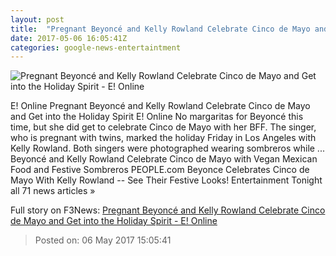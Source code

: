 ```yaml
---
layout: post
title:  "Pregnant Beyoncé and Kelly Rowland Celebrate Cinco de Mayo and Get into the Holiday Spirit - E! Online"
date: 2017-05-06 16:05:41Z
categories: google-news-entertaintment
---
```


![Pregnant Beyoncé and Kelly Rowland Celebrate Cinco de Mayo and Get into the Holiday Spirit - E! Online](http://akns-images.eonline.com/eol_images/Entire_Site/201746/rs_600x600-170506075947-600.beyonce.cm.5617.jpg?downsize=450:*&crop=450:350;left,top)

E! Online Pregnant Beyoncé and Kelly Rowland Celebrate Cinco de Mayo and Get into the Holiday Spirit E! Online No margaritas for Beyoncé this time, but she did get to celebrate Cinco de Mayo with her BFF. The singer, who is pregnant with twins, marked the holiday Friday in Los Angeles with Kelly Rowland. Both singers were photographed wearing sombreros while ... Beyoncé and Kelly Rowland Celebrate Cinco de Mayo with Vegan Mexican Food and Festive Sombreros PEOPLE.com Beyonce Celebrates Cinco de Mayo With Kelly Rowland -- See Their Festive Looks! Entertainment Tonight all 71 news articles »


Full story on F3News: [Pregnant Beyoncé and Kelly Rowland Celebrate Cinco de Mayo and Get into the Holiday Spirit - E! Online](http://www.f3nws.com/n/xZWZCD)

> Posted on: 06 May 2017 15:05:41
